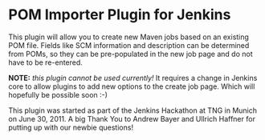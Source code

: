 POM Importer Plugin for Jenkins
===============================

This plugin will allow you to create new Maven jobs based on an existing POM
file. Fields like SCM information and description can be determined from POMs,
so they can be pre-populated in the new job page and do not have to be
re-entered.

**NOTE:** *this plugin cannot be used currently!* It requires a change in
Jenkins core to allow plugins to add new options to the create job page. Which
will hopefully be possible soon :-)

This plugin was started as part of the Jenkins Hackathon at TNG in Munich on
June 30, 2011. A big Thank You to Andrew Bayer and Ullrich Haffner for putting
up with our newbie questions!